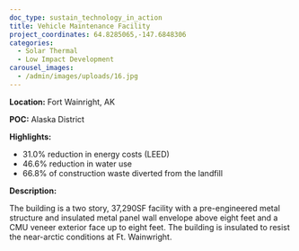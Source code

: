```yaml
---
doc_type: sustain_technology_in_action
title: Vehicle Maintenance Facility
project_coordinates: 64.8285065,-147.6848306
categories:
  - Solar Thermal
  - Low Impact Development
carousel_images:
  - /admin/images/uploads/16.jpg
---
```


**Location:** Fort Wainright, AK

**POC:** Alaska District

**Highlights:**

- 31.0% reduction in energy costs (LEED)
- 46.6% reduction in water use
- 66.8% of construction waste diverted from the landfill

**Description:**

The building is a two story, 37,290SF facility with a pre-engineered metal structure and insulated metal panel wall envelope above eight feet and a CMU veneer exterior face up to eight feet. The building is insulated to resist the near-arctic conditions at Ft. Wainwright.
